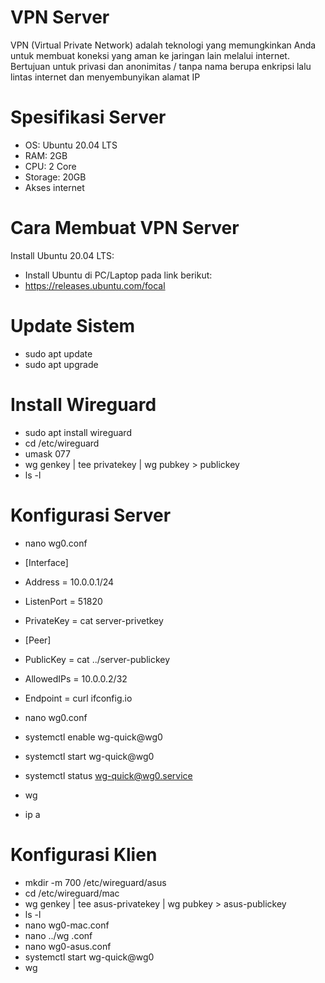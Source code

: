 # VPN Server
VPN (Virtual Private Network) adalah teknologi yang memungkinkan Anda untuk membuat koneksi yang aman ke jaringan lain melalui internet. Bertujuan untuk privasi dan anonimitas / tanpa nama berupa enkripsi lalu lintas internet dan menyembunyikan alamat IP

# Spesifikasi Server 
- OS: Ubuntu 20.04 LTS 
- RAM: 2GB
- CPU: 2 Core
- Storage: 20GB
- Akses internet

# Cara Membuat VPN Server
Install Ubuntu 20.04 LTS:
- Install Ubuntu di PC/Laptop pada link berikut:
- https://releases.ubuntu.com/focal

# Update Sistem
- sudo apt update
- sudo apt upgrade

# Install Wireguard 
- sudo apt install wireguard
- cd /etc/wireguard
- umask 077
- wg genkey | tee privatekey | wg pubkey > publickey
- ls -l

# Konfigurasi Server
- nano wg0.conf
- [Interface]
- Address = 10.0.0.1/24 
- ListenPort = 51820
- PrivateKey = <isi dengan private key server> cat server-privetkey

  
- [Peer]
- PublicKey = <isi dengan public key klien> cat ../server-publickey
- AllowedIPs = 10.0.0.2/32
- Endpoint = curl ifconfig.io

- nano wg0.conf
- systemctl enable wg-quick@wg0
- systemctl start wg-quick@wg0
- systemctl status wg-quick@wg0.service
- wg
- ip a

# Konfigurasi Klien
- mkdir -m 700 /etc/wireguard/asus
- cd /etc/wireguard/mac
- wg genkey | tee asus-privatekey | wg pubkey > asus-publickey
- ls -l
- nano wg0-mac.conf
- nano ../wg .conf
- nano wg0-asus.conf
- systemctl start wg-quick@wg0
- wg
